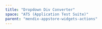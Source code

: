 ```yaml
---
title: "Dropdown Div Converter"
space: "ATS (Application Test Suite)"
parent: "mendix-appstore-widgets-actions"
---
```

